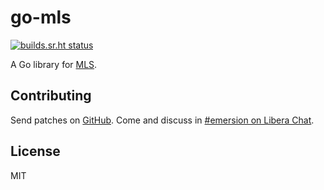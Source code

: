 # go-mls

[![builds.sr.ht status](https://builds.sr.ht/~emersion/go-mls/commits/master.svg)](https://builds.sr.ht/~emersion/go-mls/commits/master?)

A Go library for [MLS].

## Contributing

Send patches on [GitHub]. Come and discuss in [#emersion on Libera Chat].

## License

MIT

[MLS]: https://datatracker.ietf.org/doc/html/rfc9420
[GitHub]: https://github.com/emersion/go-mls
[#emersion on Libera Chat]: ircs://irc.libera.chat/#emersion
